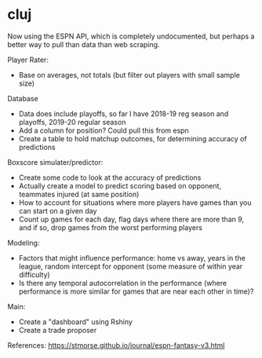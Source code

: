 # cluj

Now using the ESPN API, which is completely undocumented, but perhaps a better way to pull than data than web scraping. 

Player Rater:
- Base on averages, not totals (but filter out players with small sample size)

Database
- Data does include playoffs, so far I have 2018-19 reg season and playoffs, 2019-20 regular season
- Add a column for position? Could pull this from espn
- Create a table to hold matchup outcomes, for determining accuracy of predictions

Boxscore simulater/predictor:
- Create some code to look at the accuracy of predictions
- Actually create a model to predict scoring based on opponent, teammates injured (at same position)
- How to account for situations where more players have games than you can start on a given day 
- Count up games for each day, flag days where there are more than 9, and if so, drop games from the worst performing players

Modeling:
- Factors that might influence performance: home vs away, years in the league, random intercept for opponent (some measure of within year difficulty)
- Is there any temporal autocorrelation in the performance (where performance is more similar for games that are near each other in time)?

Main: 
- Create a "dashboard" using Rshiny
- Create a trade proposer

References:
https://stmorse.github.io/journal/espn-fantasy-v3.html